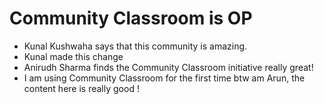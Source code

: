 # Community Classroom is OP

- Kunal Kushwaha says that this community is amazing.
- Kunal made this change
- Anirudh Sharma finds the Community Classroom initiative really great!
- I am using Community Classroom for the first time btw am Arun, the content here is really good !
